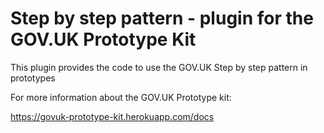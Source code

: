 # Step by step pattern - plugin for the GOV.UK Prototype Kit

This plugin provides the code to use the GOV.UK Step by step pattern in prototypes

For more information about the GOV.UK Prototype kit:

https://govuk-prototype-kit.herokuapp.com/docs
